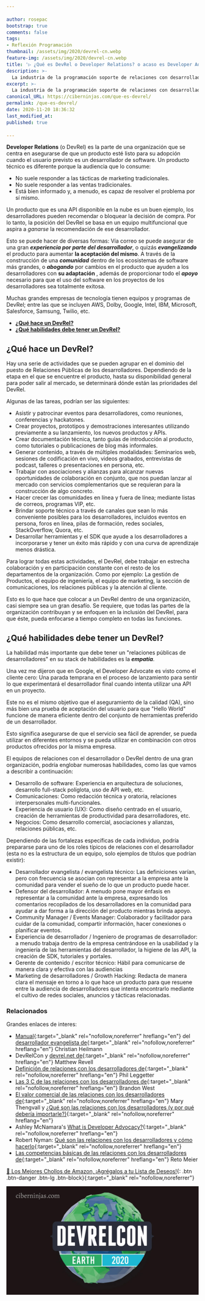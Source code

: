 ```yaml
---

author: rosepac
bootstrap: true
comments: false
tags:
- Reflexión Programación
thumbnail: /assets/img/2020/devrel-cn.webp
feature-img: /assets/img/2020/devrel-cn.webp
title: '▷ ¿Qué es DevRel o Developer Relations? o acaso es Developer Advocate'
description: >-
  La industria de la programación soporte de relaciones con desarrolladores se está dando cuenta de un mundo en el que los desarrolladores pueden tener una mejor experiencia de desarrollo, apoyando todas las relaciones con los desarrolladores.
excerpt: >-
  La industria de la programación soporte de relaciones con desarrolladores se está dando cuenta de un mundo en el que los desarrolladores pueden tener una mejor experiencia de desarrollo, apoyando todas las relaciones con los desarrolladores.
canonical_URL: https://ciberninjas.com/que-es-devrel/
permalink: /que-es-devrel/
date: 2020-11-20 18:36:32
last_modified_at: 
published: true

---
```


**Developer Relations** (o DevRel) es la parte de una organización que se centra en asegurarse de que un producto esté listo para su adopción cuando el usuario previsto es un desarrollador de software. Un producto técnico es diferente porque la audiencia que lo consume:

- No suele responder a las tácticas de marketing tradicionales.
- No suele responder a las ventas tradicionales.
- Está bien informado y, a menudo, es capaz de resolver el problema por sí mismo.

Un producto que es una API disponible en la nube es un buen ejemplo, los desarrolladores pueden recomendar o bloquear la decisión de compra. Por lo tanto, la posición del DevRel se basa en un equipo multifuncional que aspira a *ganarse* la recomendación de ese desarrollador.

Esto se puede hacer de diversas formas: Vía correo se puede asegurar de una gran ***experiencia por parte del desarrollador***, o quizás ***evangelizando*** el producto para aumentar **la aceptación del mismo**. A través de la construcción de una ***comunidad*** dentro de los ecosistemas de software más grandes, o ***abogando*** por cambios en el producto que ayuden a los desarrolladores con **su adaptación** , además de proporcionar todo el ***apoyo*** necesario para que el uso del software en los proyectos de los desarrolladores sea totalmente exitosa.

Muchas grandes empresas de tecnología tienen equipos y programas de DevRel; entre las que se incluyen AWS, Dolby, Google, Intel, IBM, Microsoft, Salesforce, Samsung, Twilio, etc.

- [**¿Qué hace un DevRel?**](#qué-hace-un-devrel)
- [**¿Qué habilidades debe tener un DevRel?**](#qué-habilidades-debe-tener-un-devrel)

## **¿Qué hace un DevRel?**

Hay una serie de actividades que se pueden agrupar en el dominio del puesto de Relaciones Públicas de los desarrolladores. Dependiendo de la etapa en el que se encuentre el producto, hasta su disponibilidad general para poder salir al mercado, se determinará dónde están las prioridades del DevRel.

Algunas de las tareas, podrían ser las siguientes:

- Asistir y patrocinar eventos para desarrolladores, como reuniones, conferencias y hackatones.
- Crear proyectos, prototipos y demostraciones interesantes utilizando previamente a su lanzamiento, los nuevos productos y APIs.
- Crear documentación técnica, tanto guías de introducción al producto, como tutoriales o publicaciones de blog más informales.
- Generar contenido, a través de múltiples modalidades: Seminarios web, sesiones de codificación en vivo, videos grabados, entrevistas de podcast, talleres o presentaciones en persona, etc.
- Trabajar con asociaciones y alianzas para alcanzar nuevas oportunidades de colaboración en conjunto, que nos puedan lanzar al mercado con servicios complementarios que se requieran para la construcción de algo concreto.
- Hacer crecer las comunidades en línea y fuera de línea; mediante listas de correos, programas VIP, etc.
- Brindar soporte técnico a través de canales que sean lo más conveniente posibles para los desarrolladores, incluidos eventos en persona, foros en línea, pilas de formación, redes sociales, StackOverflow, Quora, etc.
- Desarrollar herramientas y el SDK que ayude a los desarrolladores a incorporarse y tener un éxito más rápido y con una curva de aprendizaje menos drástica.

Para lograr todas estas actividades, el DevRel, debe trabajar en estrecha colaboración y en participación constante con el resto de los departamentos de la organización. Como por ejemplo: La gestión de Productos, el equipo de ingeniería, el equipo de marketing, la sección de comunicaciones, los relaciones públicas y la atención al cliente.

Esto es lo que hace que colocar a un DevRel dentro de una organización, casi siempre sea un gran desafío. Se requiere, que todas las partes de la organización contribuyan y se enfoquen en la inclusión del DevRel, para que éste, pueda enfocarse a tiempo completo en todas las funciones.

## **¿Qué habilidades debe tener un DevRel?**

La habilidad más importante que debe tener un "relaciones públicas de desarrolladores" en su stack de habilidades es la ***empatía***.

Una vez me dijeron que en Google, el Developer Advocate es visto como el cliente cero: Una parada temprana en el proceso de lanzamiento para sentir lo que experimentará el desarrollador final cuando intenta utilizar una API en un proyecto.

Este no es el mismo objetivo que el aseguramiento de la calidad (QA), sino más bien una prueba de aceptación del usuario para que "Hello World" funcione de manera eficiente dentro del conjunto de herramientas preferido de un desarrollador.

Esto significa asegurarse de que el servicio sea fácil de aprender, se pueda utilizar en diferentes entornos y se pueda utilizar en combinación con otros productos ofrecidos por la misma empresa.

El equipos de relaciones con el desarrollador o DevRel dentro de una gran organización, podría englobar numerosas habilidades, como las que vamos a describir a continuación:

- Desarrollo de software: Experiencia en arquitectura de soluciones, desarrollo full-stack políglota, uso de API web, etc.
- Comunicaciones: Como redacción técnica y oratoria, relaciones interpersonales multi-funcionales.
- Experiencia de usuario (UX): Como diseño centrado en el usuario, creación de herramientas de productividad para desarrolladores, etc.
- Negocios: Como desarrollo comercial, asociaciones y alianzas, relaciones públicas, etc.

Dependiendo de las fortalezas específicas de cada individuo, podría prepararse para uno de los roles típicos de relaciones con el desarrollador (esta no es la estructura de un equipo, solo ejemplos de títulos que podrían existir):

- Desarrollador evangelista / evangelista técnico: Las definiciones varían, pero con frecuencia se asocian con representar a la empresa ante la comunidad para vender el sueño de lo que un producto puede hacer.
- Defensor del desarrollador: A menudo pone mayor énfasis en representar a la comunidad ante la empresa, expresando los comentarios recopilados de los desarrolladores en la comunidad para ayudar a dar forma a la dirección del producto mientras brinda apoyo.
- Community Manager / Events Manager: Colaborador y facilitador para cuidar de la comunidad, compartir información, hacer conexiones o planificar eventos.
- Experiencia de desarrollador / Ingeniero de programas de desarrollador: a menudo trabaja dentro de la empresa centrándose en la usabilidad y la ingeniería de las herramientas del desarrollador, la higiene de las API, la creación de SDK, tutoriales y portales.
- Gerente de contenido / escritor técnico: Hábil para comunicarse de manera clara y efectiva con las audiencias
- Marketing de desarrolladores / Growth Hacking: Redacta de manera clara el mensaje en torno a lo que hace un producto para que resuene entre la audiencia de desarrolladores que intenta encontrarlo mediante el cultivo de redes sociales, anuncios y tácticas relacionadas.

### **Relacionados** <!-- omit in toc -->

Grandes enlaces de interes:

- [Manual](http://developer-evangelism.com/){:target="_blank" rel="nofollow,noreferrer" hreflang="en"} del [desarrollador evangelista de](http://developer-evangelism.com/){:target="_blank" rel="nofollow,noreferrer" hreflang="en"} Christian Heilmann
- DevRelCon y [devrel.net de](https://devrel.net/){:target="_blank" rel="nofollow,noreferrer" hreflang="en"} Matthew Revell
- [Definición de relaciones con los desarrolladores de](https://www.leggetter.co.uk/2016/02/03/defining-developer-relations.html){:target="_blank" rel="nofollow,noreferrer" hreflang="en"} Phil Leggetter
- [Las 3 C de las relaciones con los desarrolladores de](https://sendgrid.com/blog/3-cs-developer-relations/){:target="_blank" rel="nofollow,noreferrer" hreflang="en"} Brandon West
- [El valor comercial de las relaciones con los desarrolladores de](https://www.amazon.com/Business-Value-Developer-Relations-Communities/dp/1484237471/ref=as_li_ss_tl?ie=UTF8&linkCode=sl1&tag=persea-20&linkId=e4a6e9164220ac63f4f807643935dd27){:target="_blank" rel="nofollow,noreferrer" hreflang="en"} Mary Thengvall y [¿Qué son las relaciones con los desarrolladores (y por qué debería importarle?)](https://www.marythengvall.com/blog/2019/5/22/what-is-developer-relations-and-why-should-you-care){:target="_blank" rel="nofollow,noreferrer" hreflang="en"}
- Ashley McNamara's [What is Developer Advocacy?](https://medium.com/@ashleymcnamara/what-is-developer-advocacy-3a92442b627c){:target="_blank" rel="nofollow,noreferrer" hreflang="en"}
- Robert Nyman: [Qué son las relaciones con los desarrolladores y cómo hacerlo](https://dzone.com/articles/what-is-developer-relations-and-how-to-do-it){:target="_blank" rel="nofollow,noreferrer" hreflang="en"}
- [Las competencias básicas de las relaciones con los desarrolladores de](https://medium.com/google-developers/the-core-competencies-of-developer-relations-f3e1c04c0f5b){:target="_blank" rel="nofollow,noreferrer" hreflang="en"} Reto Meier

[🛒 Los Mejores Chollos de Amazon, ¡Agrégalos a tu Lista de Deseos!](/amazon/ "Los Mejores Chollos de Amazon, Ofertas Flash, Black Monday y Amazon Prime Day"){: .btn .btn-danger .btn-lg .btn-block}{:target="_blank" rel="nofollow,noreferrer"}

![¿Qué es DevRel o Developer Relations? o acaso es Developer Advocate](/assets/img/2020/devrel-cn.webp)